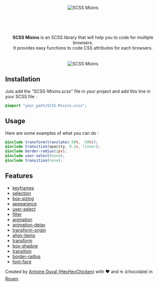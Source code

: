 <div align="center">
  
<div style="max-width:500px;">
  
![SCSS Mixins](https://user-images.githubusercontent.com/33424294/57211552-f37e2a00-6fe0-11e9-8900-cd2d1f69ebf2.png)
  
</div>

<br/><br/><br/>

**SCSS Mixins** is an SCSS library that will help you to code for multiple browsers.<br>
It provides easy functions to code CSS attributes for each browsers.
<br/><br/><br/>
![SCSS Mixins](https://user-images.githubusercontent.com/33424294/57124141-dea55a80-6d84-11e9-8057-b5af27fa471d.jpg)

</div>

## Installation

Juts add the "SCSS-Mixins.scss" file in your project and add this line in your SCSS file :
```scss
@import "your_path/SCSS-Mixins.scss";
```

## Usage

Here are some examples of what you can do :

```scss
@include transform(translate(-50%, -50%));
@include transition(opacity, 0.2s, linear);
@include border-radius(2px);
@include user-select(none);
@include transition(none);
```

## Features

- [keyframes](//developer.mozilla.org/fr/docs/Web/CSS/@keyframes)
- [selection](//developer.mozilla.org/fr/docs/Web/CSS/::selection)
- [box-sizing](//developer.mozilla.org/fr/docs/Web/CSS/box-sizing)
- [appearance](//developer.mozilla.org/fr/docs/Web/CSS/appearance)
- [user-select](//developer.mozilla.org/fr/docs/Web/CSS/user-select)
- [filter](//developer.mozilla.org/fr/docs/Web/CSS/filter)
- [animation](//developer.mozilla.org/fr/docs/Web/CSS/animation)
- [animation-delay](//developer.mozilla.org/fr/docs/Web/CSS/animation-delay)
- [transform-origin](//developer.mozilla.org/fr/docs/Web/CSS/transform-origin)
- [align-items](//developer.mozilla.org/fr/docs/Web/CSS/align-items)
- [transform](//developer.mozilla.org/fr/docs/Web/CSS/transform)
- [box-shadow](//developer.mozilla.org/fr/docs/Web/CSS/box-shadow)
- [transition](//developer.mozilla.org/fr/docs/Web/CSS/transition)
- [border-radius](//developer.mozilla.org/fr/docs/Web/CSS/border-radius)
- [font-face](//developer.mozilla.org/fr/docs/Web/CSS/@font-face)

Created by [Antoine Duval (HeyHeyChicken)](//antoine.cuffel.fr) with ❤ and ☕ (chocolate) in [Rouen](//en.wikipedia.org/wiki/Rouen).
